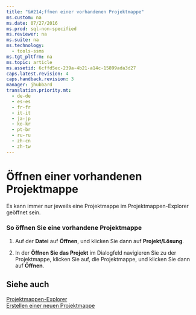 ```yaml
---
title: "&#214;ffnen einer vorhandenen Projektmappe"
ms.custom: na
ms.date: 07/27/2016
ms.prod: sql-non-specified
ms.reviewer: na
ms.suite: na
ms.technology: 
  - tools-ssms
ms.tgt_pltfrm: na
ms.topic: article
ms.assetid: 6cffd5ec-239a-4b21-a14c-15899ada3d27
caps.latest.revision: 4
caps.handback.revision: 3
manager: jhubbard
translation.priority.mt: 
  - de-de
  - es-es
  - fr-fr
  - it-it
  - ja-jp
  - ko-kr
  - pt-br
  - ru-ru
  - zh-cn
  - zh-tw
---
```

# &#214;ffnen einer vorhandenen Projektmappe
Es kann immer nur jeweils eine Projektmappe im Projektmappen-Explorer geöffnet sein.  
  
### So öffnen Sie eine vorhandene Projektmappe  
  
1.  Auf der **Datei** auf **Öffnen**, und klicken Sie dann auf **Projekt\/Lösung**.  
  
2.  In der **Öffnen Sie das Projekt** im Dialogfeld navigieren Sie zu der Projektmappe, klicken Sie auf, die Projektmappe, und klicken Sie dann auf **Öffnen**.  
  
## Siehe auch  
[Projektmappen-Explorer](../content/Solution-Explorer.md)  
[Erstellen einer neuen Projektmappe](../content/Create-a-New-Solution.md)  
  
